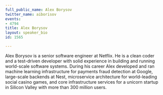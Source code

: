 ```yaml
---
full_public_name: Alex Borysov
twitter_name: aiborisov
events:
- 4794
title: Alex Borysov
layout: speaker_bio
id: 1565

---
```

Alex Borysov is a senior software engineer at Netflix. He is a clean coder and a test-driven developer with solid experience in building and running world-scale software systems. During his career Alex developed and ran machine learning infrastructure for payments fraud detection at Google, large-scale backends at Nest, microservice architecture for world-leading social casino games, and core infrastructure services for a unicorn startup in Silicon Valley with more than 300 million users.